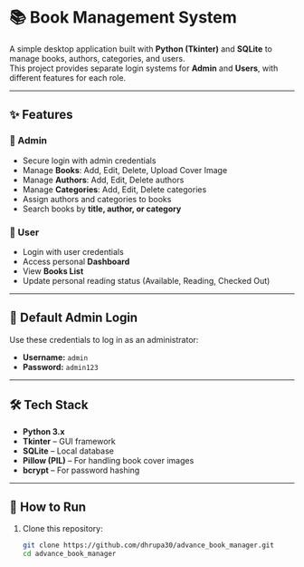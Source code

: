 # 📚 Book Management System

A simple desktop application built with **Python (Tkinter)** and **SQLite** to manage books, authors, categories, and users.  
This project provides separate login systems for **Admin** and **Users**, with different features for each role.

---

## ✨ Features

### 🔑 Admin
- Secure login with admin credentials  
- Manage **Books**: Add, Edit, Delete, Upload Cover Image  
- Manage **Authors**: Add, Edit, Delete authors  
- Manage **Categories**: Add, Edit, Delete categories  
- Assign authors and categories to books  
- Search books by **title, author, or category**  


### 👤 User
- Login with user credentials  
- Access personal **Dashboard**  
- View **Books List**  
- Update personal reading status (Available, Reading, Checked Out)  

---

## 🔑 Default Admin Login

Use these credentials to log in as an administrator:

- **Username:** `admin`  
- **Password:** `admin123`  

---

## 🛠️ Tech Stack
- **Python 3.x**  
- **Tkinter** – GUI framework  
- **SQLite** – Local database  
- **Pillow (PIL)** – For handling book cover images  
- **bcrypt** – For password hashing  

---

## 🚀 How to Run

1. Clone this repository:
   ```bash
   git clone https://github.com/dhrupa30/advance_book_manager.git
   cd advance_book_manager
